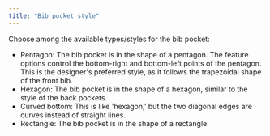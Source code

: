 ```yaml
---
title: "Bib pocket style"
---
```


Choose among the available types/styles for the bib pocket:
- Pentagon: The bib pocket is in the shape of a pentagon. The feature options control the bottom-right and bottom-left points of the pentagon. This is the designer's preferred style, as it follows the trapezoidal shape of the front bib.
- Hexagon: The bib pocket is in the shape of a hexagon, similar to the style of the back pockets.
- Curved bottom: This is like 'hexagon,' but the two diagonal edges are curves instead of straight lines.
- Rectangle: The bib pocket is in the shape of a rectangle.
